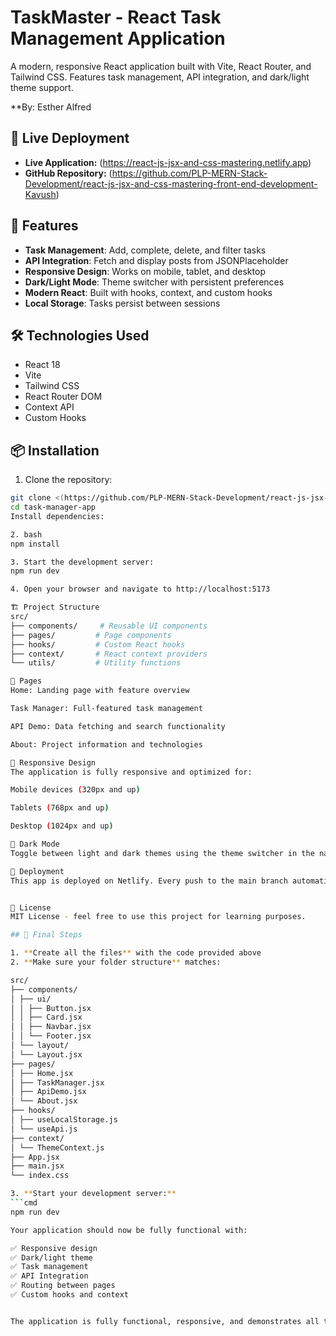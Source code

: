 # TaskMaster - React Task Management Application

A modern, responsive React application built with Vite, React Router, and Tailwind CSS. Features task management, API integration, and dark/light theme support.

**By: Esther Alfred

## 🚀 Live Deployment

- **Live Application:** (https://react-js-jsx-and-css-mastering.netlify.app)
- **GitHub Repository:** (https://github.com/PLP-MERN-Stack-Development/react-js-jsx-and-css-mastering-front-end-development-Kavush)

## 🚀 Features

- **Task Management**: Add, complete, delete, and filter tasks
- **API Integration**: Fetch and display posts from JSONPlaceholder
- **Responsive Design**: Works on mobile, tablet, and desktop
- **Dark/Light Mode**: Theme switcher with persistent preferences
- **Modern React**: Built with hooks, context, and custom hooks
- **Local Storage**: Tasks persist between sessions

## 🛠️ Technologies Used

- React 18
- Vite
- Tailwind CSS
- React Router DOM
- Context API
- Custom Hooks

## 📦 Installation

1. Clone the repository:
```bash
git clone <(https://github.com/PLP-MERN-Stack-Development/react-js-jsx-and-css-mastering-front-end-development-Kavush.git)>
cd task-manager-app
Install dependencies:

2. bash
npm install

3. Start the development server:
npm run dev

4. Open your browser and navigate to http://localhost:5173

🏗️ Project Structure
src/
├── components/     # Reusable UI components
├── pages/         # Page components
├── hooks/         # Custom React hooks
├── context/       # React context providers
└── utils/         # Utility functions

🎯 Pages
Home: Landing page with feature overview

Task Manager: Full-featured task management

API Demo: Data fetching and search functionality

About: Project information and technologies

📱 Responsive Design
The application is fully responsive and optimized for:

Mobile devices (320px and up)

Tablets (768px and up)

Desktop (1024px and up)

🌙 Dark Mode
Toggle between light and dark themes using the theme switcher in the navigation bar. Preferences are saved in local storage.

🚀 Deployment
This app is deployed on Netlify. Every push to the main branch automatically triggers a new deployment.


📄 License
MIT License - feel free to use this project for learning purposes.

## 🎉 Final Steps

1. **Create all the files** with the code provided above
2. **Make sure your folder structure** matches:

src/
├── components/
│ ├── ui/
│ │ ├── Button.jsx
│ │ ├── Card.jsx
│ │ ├── Navbar.jsx
│ │ └── Footer.jsx
│ └── layout/
│ └── Layout.jsx
├── pages/
│ ├── Home.jsx
│ ├── TaskManager.jsx
│ ├── ApiDemo.jsx
│ └── About.jsx
├── hooks/
│ ├── useLocalStorage.js
│ └── useApi.js
├── context/
│ └── ThemeContext.js
├── App.jsx
├── main.jsx
└── index.css

3. **Start your development server:**
```cmd
npm run dev

Your application should now be fully functional with:

✅ Responsive design
✅ Dark/light theme
✅ Task management
✅ API Integration 
✅ Routing between pages
✅ Custom hooks and context


The application is fully functional, responsive, and demonstrates all the required React concepts and best practices.

